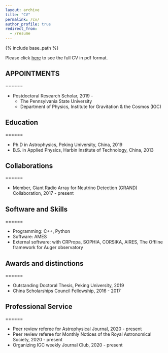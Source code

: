 ```yaml
---
layout: archive
title: "CV"
permalink: /cv/
author_profile: true
redirect_from:
  - /resume
---
```


{% include base_path %}

Please click [here](https://btheodorezhang.github.io/files/Curriculum_Vitae.pdf) to see the full CV in pdf format.

## APPOINTMENTS
======
* Postdoctoral Research Scholar, 2019 - 
  * The Pennsylvania State University
  * Department of Physics, Institute for Gravitation & the Cosmos (IGC) 

## Education
======
* Ph.D in Astrophysics, Peking University, China, 2019
* B.S. in Applied Physics, Harbin Institute of Technology, China, 2013

## Collaborations
======
* Member, Giant Radio Array for Neutrino Detection (GRAND) Collaboration, 2017 - present

## Software and Skills
======
* Programming: C++, Python
* Software: AMES
* External software: with CRPropa, SOPHIA, CORSIKA, AIRES, The Offline framework for Auger observatory

## Awards and distinctions
======
* Outstanding Doctoral Thesis, Peking University, 2019
* China Scholarships Council Fellowship, 2016 - 2017

<!--Selected Publications
======
  <ul>{% for post in site.publications %}
    {% include archive-single-cv.html %}
  {% endfor %}</ul>
-->
  
## Professional Service
======
* Peer review referee for Astrophysical Journal, 2020 - present
* Peer review referee for Monthly Notices of the Royal Astronomical Society, 2020 - present
* Organizing IGC weekly Journal Club, 2020 - present